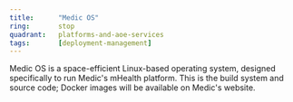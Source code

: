 ```yaml
---
title:      "Medic OS"
ring:       stop
quadrant:   platforms-and-aoe-services
tags:       [deployment-management]
---
```


Medic OS is a space-efficient Linux-based operating system, designed specifically to run Medic's mHealth platform. This is the build system and source code; Docker images will be available on Medic's website.